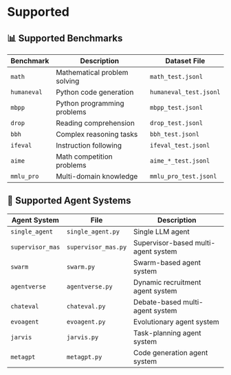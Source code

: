 # Supported

## 📊 Supported Benchmarks

| Benchmark   | Description                  | Dataset File               |
| ----------- | ---------------------------- | -------------------------- |
| `math`      | Mathematical problem solving | `math_test.jsonl`          |
| `humaneval` | Python code generation       | `humaneval_test.jsonl`     |
| `mbpp`      | Python programming problems  | `mbpp_test.jsonl`          |
| `drop`      | Reading comprehension        | `drop_test.jsonl`          |
| `bbh`       | Complex reasoning tasks      | `bbh_test.jsonl`           |
| `ifeval`    | Instruction following        | `ifeval_test.jsonl`        |
| `aime`      | Math competition problems    | `aime_*_test.jsonl`        |
| `mmlu_pro`  | Multi-domain knowledge       | `mmlu_pro_test.jsonl`      |

## 🤖 Supported Agent Systems

| Agent System     | File                | Description                         |
| ---------------- | ------------------- | ----------------------------------- |
| `single_agent`   | `single_agent.py`   | Single LLM agent                    |
| `supervisor_mas` | `supervisor_mas.py` | Supervisor-based multi-agent system |
| `swarm`          | `swarm.py`          | Swarm-based agent system            |
| `agentverse`     | `agentverse.py`     | Dynamic recruitment agent system    |
| `chateval`       | `chateval.py`       | Debate-based multi-agent system     |
| `evoagent`       | `evoagent.py`       | Evolutionary agent system           |
| `jarvis`         | `jarvis.py`         | Task-planning agent system          |
| `metagpt`        | `metagpt.py`        | Code generation agent system        |
